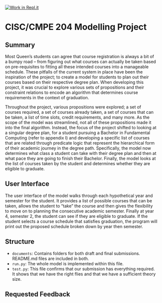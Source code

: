 [![Work in Repl.it](https://classroom.github.com/assets/work-in-replit-14baed9a392b3a25080506f3b7b6d57f295ec2978f6f33ec97e36a161684cbe9.svg)](https://classroom.github.com/online_ide?assignment_repo_id=319138&assignment_repo_type=GroupAssignmentRepo)

# CISC/CMPE 204 Modelling Project

## Summary

Most Queen’s students can agree that course registration is always a bit of a bumpy road – from figuring out what courses can actually be taken based on pre-requisites to fitting all these intended courses into a manageable schedule. These pitfalls of the current system in place have been the inspiration of the project; to create a model for students to plan out their courses based on their respective degree plan. When developing this project, it was crucial to explore various sets of propositions and their constraint relations to encode an algorithm that determines course requirements in the context of graduation.

Throughout the project, various propositions were explored; a set of courses required, a set of courses already taken, a set of courses that can be taken, a list of time slots, credit requirements, and many more. As the scope of the model was streamlined, not all of these propositions made it into the final algorithm. Instead, the focus of the project shifted to looking at a singular degree plan, for a student pursuing a Bachelor in Fundamental Computing (refer to appendix I) and developing a specific list of courses that are related through predicate logic that represent the hierarchical form of their academic journey in the degree path. Specifically, the model now determines what class a student can take with their degree plan and then at what pace they are going to finish their Bachelor. Finally, the model looks at the list of courses taken by the student and determines whether they are eligible to graduate.

## User Interface

The user interface of the model walks through each hypothetical year and semester for the student. It provides a list of possible courses that can be taken, allows the student to “take” the course and then gives the flexibility to move on to planning the consecutive academic semester. Finally at year 4, semester 2, the student can see if they are eligible to graduate. If the student selects a course schedule that satisfies graduation, the program will print out the proposed schedule broken down by year then semester.

## Structure

* `documents`: Contains folders for both draft and final submissions. README.md files are included in both.
* `run.py`: The whole model is implemented within this file.
* `test.py`: This file confirms that our submission has everything required. It shows that we have the right flies and that we have a sufficient theory size.

## Requested Feedback
